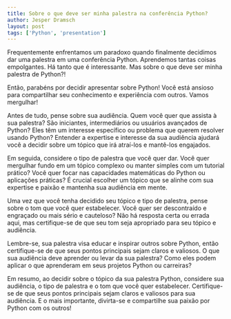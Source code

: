 ```yaml
---
title: Sobre o que deve ser minha palestra na conferência Python?
author: Jesper Dramsch
layout: post
tags: ['Python', 'presentation']
---
```


Frequentemente enfrentamos um paradoxo quando finalmente decidimos dar uma palestra em uma conferência Python. Aprendemos tantas coisas empolgantes. Há tanto que é interessante. Mas sobre o que deve ser minha palestra de Python?!

Então, parabéns por decidir apresentar sobre Python! Você está ansioso para compartilhar seu conhecimento e experiência com outros. Vamos mergulhar!

Antes de tudo, pense sobre sua audiência. Quem você quer que assista à sua palestra? São iniciantes, intermediários ou usuários avançados de Python? Eles têm um interesse específico ou problema que querem resolver usando Python? Entender a expertise e interesse da sua audiência ajudará você a decidir sobre um tópico que irá atraí-los e mantê-los engajados.

Em seguida, considere o tipo de palestra que você quer dar. Você quer mergulhar fundo em um tópico complexo ou manter simples com um tutorial prático? Você quer focar nas capacidades matemáticas do Python ou aplicações práticas? É crucial escolher um tópico que se alinhe com sua expertise e paixão e mantenha sua audiência em mente.

Uma vez que você tenha decidido seu tópico e tipo de palestra, pense sobre o tom que você quer estabelecer. Você quer ser descontraído e engraçado ou mais sério e cauteloso? Não há resposta certa ou errada aqui, mas certifique-se de que seu tom seja apropriado para seu tópico e audiência.

Lembre-se, sua palestra visa educar e inspirar outros sobre Python, então certifique-se de que seus pontos principais sejam claros e valiosos. O que sua audiência deve aprender ou levar da sua palestra? Como eles podem aplicar o que aprenderam em seus projetos Python ou carreiras?

Em resumo, ao decidir sobre o tópico da sua palestra Python, considere sua audiência, o tipo de palestra e o tom que você quer estabelecer. Certifique-se de que seus pontos principais sejam claros e valiosos para sua audiência. E o mais importante, divirta-se e compartilhe sua paixão por Python com os outros!
